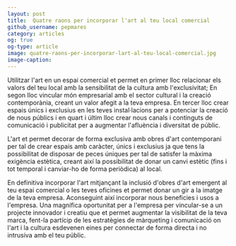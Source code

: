 ```yaml
---
layout: post
title:  Quatre raons per incorporar l'art al teu local comercial 
github_username: pepmares
category: articles 
og: true
og-type: article
image: quatre-raons-per-incorporar-lart-al-teu-local-comercial.jpg
image-caption: 
---
```


Utilitzar l'art en un espai comercial et permet en primer lloc relacionar els valors del teu local amb la sensibilitat de la cultura  amb l'exclusivitat; En segon lloc vincular món empresarial amb el sector cultural i la creació contemporània, creant un valor afegit a la teva empresa. En tercer lloc crear espais únics i exclusius en les teves instal·lacions per a potenciar la creació de nous públics i en quart i últim lloc crear nous canals i continguts de comunicació i publicitat per a augmentar l'afluència i diversitat de públic.

L'art et permet decorar de forma exclusiva amb obres d'art contemporani per tal de crear espais amb caràcter, únics i exclusius ja que tens la possibilitat de disposar de peces úniques per tal de satisfer la màxima exigència estètica, creant així la possibilitat de donar un canvi estètic (fins i tot temporal i canviar-ho de forma periòdica) al local.

En definitiva incorporar l'art mitjançant la inclusió d'obres d'art emergent al teu espai comercial o les teves oficines et permet donar un gir a la imatge de la teva empresa. Aconseguint així  incorporar nous beneficies i usos a l'empresa. Una magnífica oportunitat per a l'empresa per  vincular-se a un projecte innovador i creatiu que et permet augmentar la visibilitat de la teva marca, fent-la partícip de les estratègies de màrqueting i comunicació on l'art i la cultura esdevenen eines per connectar de forma directa i no intrusiva amb el teu públic.
